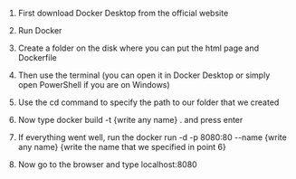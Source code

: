 1. First download Docker Desktop from the official website

2. Run Docker

3. Create a folder on the disk where you can put the html page and Dockerfile

4. Then use the terminal (you can open it in Docker Desktop or simply open PowerShell if you are on Windows)

5. Use the cd command to specify the path to our folder that we created

6. Now type docker build -t {write any name} . and press enter

7. If everything went well, run the docker run -d -p 8080:80 --name {write any name} {write the name that we specified in point 6}

8. Now go to the browser and type localhost:8080 
